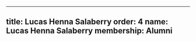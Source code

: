 ---
  title: Lucas Henna Salaberry
  order: 4
  name: Lucas Henna Salaberry
  membership: Alumni
  ---
  